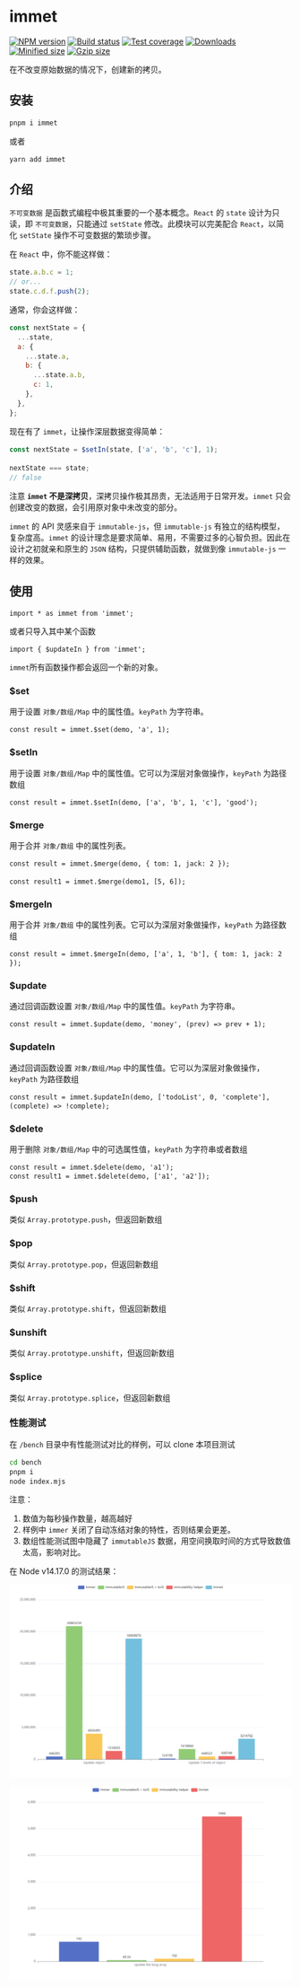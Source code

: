 # immet

[![NPM version][npm-image]][npm-url]
[![Build status][travis-image]][travis-url]
[![Test coverage][coveralls-image]][coveralls-url]
[![Downloads][downloads-image]][downloads-url]
[![Minified size][min-size-image]][bundlephobia-url]
[![Gzip size][gzip-size-image]][bundlephobia-url]

在不改变原始数据的情况下，创建新的拷贝。

## 安装

```bash
pnpm i immet
```

或者

```bash
yarn add immet
```

## 介绍

`不可变数据` 是函数式编程中极其重要的一个基本概念。`React` 的 `state` 设计为只读，即 `不可变数据`，只能通过 `setState` 修改。此模块可以完美配合 `React`，以简化 `setState` 操作不可变数据的繁琐步骤。

在 `React` 中，你不能这样做：

```js
state.a.b.c = 1;
// or...
state.c.d.f.push(2);
```

通常，你会这样做：

```js
const nextState = {
  ...state,
  a: {
    ...state.a,
    b: {
      ...state.a.b,
      c: 1,
    },
  },
};
```

现在有了 `immet`，让操作深层数据变得简单：

```js
const nextState = $setIn(state, ['a', 'b', 'c'], 1);

nextState === state;
// false
```

注意 **`immet` 不是深拷贝**，深拷贝操作极其昂贵，无法适用于日常开发。`immet` 只会创建改变的数据，会引用原对象中未改变的部分。

`immet` 的 API 灵感来自于 `immutable-js`，但 `immutable-js` 有独立的结构模型，复杂度高。`immet` 的设计理念是要求简单、易用，不需要过多的心智负担。因此在设计之初就亲和原生的 `JSON` 结构，只提供辅助函数，就做到像 `immutable-js` 一样的效果。

## 使用

```tsx
import * as immet from 'immet';
```

或者只导入其中某个函数

```tsx
import { $updateIn } from 'immet';
```

`immet`所有函数操作都会返回一个新的对象。

### $set

用于设置 `对象/数组/Map` 中的属性值。`keyPath` 为字符串。

```tsx
const result = immet.$set(demo, 'a', 1);
```

### $setIn

用于设置 `对象/数组/Map` 中的属性值。它可以为深层对象做操作，`keyPath` 为路径数组

```tsx
const result = immet.$setIn(demo, ['a', 'b', 1, 'c'], 'good');
```

### $merge

用于合并 `对象/数组` 中的属性列表。

```tsx
const result = immet.$merge(demo, { tom: 1, jack: 2 });

const result1 = immet.$merge(demo1, [5, 6]);
```

### $mergeIn

用于合并 `对象/数组` 中的属性列表。它可以为深层对象做操作，`keyPath` 为路径数组

```tsx
const result = immet.$mergeIn(demo, ['a', 1, 'b'], { tom: 1, jack: 2 });
```

### $update

通过回调函数设置 `对象/数组/Map` 中的属性值。`keyPath` 为字符串。

```tsx
const result = immet.$update(demo, 'money', (prev) => prev + 1);
```

### $updateIn

通过回调函数设置 `对象/数组/Map` 中的属性值。它可以为深层对象做操作，`keyPath` 为路径数组

```tsx
const result = immet.$updateIn(demo, ['todoList', 0, 'complete'], (complete) => !complete);
```

### $delete

用于删除 `对象/数组/Map` 中的可选属性值，`keyPath` 为字符串或者数组

```tsx
const result = immet.$delete(demo, 'a1');
const result1 = immet.$delete(demo, ['a1', 'a2']);
```

### $push

类似 `Array.prototype.push`，但返回新数组

### $pop

类似 `Array.prototype.pop`，但返回新数组

### $shift

类似 `Array.prototype.shift`，但返回新数组

### $unshift

类似 `Array.prototype.unshift`，但返回新数组

### $splice

类似 `Array.prototype.splice`，但返回新数组

### 性能测试

在 `/bench` 目录中有性能测试对比的样例，可以 clone 本项目测试

```bash
cd bench
pnpm i
node index.mjs
```

注意：

1. 数值为每秒操作数量，越高越好
2. 样例中 `immer` 关闭了自动冻结对象的特性，否则结果会更差。
3. 数组性能测试图中隐藏了 `immutableJS` 数据，用空间换取时间的方式导致数值太高，影响对比。

在 Node v14.17.0 的测试结果：

![Performance](./bench/Performance.png)

![Performance1](./bench/Performance1.png)

[npm-image]: https://img.shields.io/npm/v/immet.svg?style=flat-square
[npm-url]: https://npmjs.org/package/immet
[travis-image]: https://img.shields.io/travis/MinJieLiu/immet.svg?style=flat-square
[travis-url]: https://travis-ci.org/MinJieLiu/immet
[coveralls-image]: https://img.shields.io/coveralls/MinJieLiu/immet.svg?style=flat-square
[coveralls-url]: https://coveralls.io/r/MinJieLiu/immet
[downloads-image]: http://img.shields.io/npm/dm/immet.svg?style=flat-square
[downloads-url]: https://npmjs.org/package/immet
[min-size-image]: https://badgen.net/bundlephobia/min/immet?label=minified
[gzip-size-image]: https://badgen.net/bundlephobia/minzip/immet?label=gzip
[bundlephobia-url]: https://bundlephobia.com/result?p=immet
